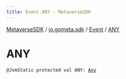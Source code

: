 ```yaml
---
title: Event.ANY - MetaverseSDK
---
```


[MetaverseSDK](../../index.html) / [io.gometa.sdk](../index.html) / [Event](index.html) / [ANY](./-a-n-y.html)

# ANY

`@JvmStatic protected val ANY: `[`Any`](https://kotlinlang.org/api/latest/jvm/stdlib/kotlin/-any/index.html)